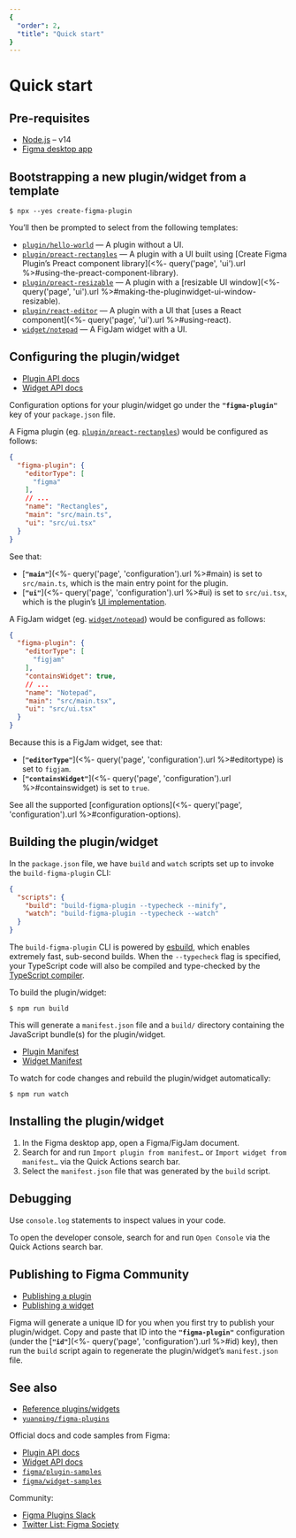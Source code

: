 ```yaml
---
{
  "order": 2,
  "title": "Quick start"
}
---
```


# Quick start

## Pre-requisites

- [Node.js](https://nodejs.org) – v14
- [Figma desktop app](https://figma.com/downloads/)

## Bootstrapping a new plugin/widget from a template

```
$ npx --yes create-figma-plugin
```

You’ll then be prompted to select from the following templates:

- [`plugin/hello-world`](https://github.com/yuanqing/create-figma-plugin/tree/main/packages/create-figma-plugin/templates/plugin/hello-world) — A plugin without a UI.
- [`plugin/preact-rectangles`](https://github.com/yuanqing/create-figma-plugin/tree/main/packages/create-figma-plugin/templates/plugin/preact-rectangles) — A plugin with a UI built using [Create Figma Plugin’s Preact component library](<%- query('page', 'ui').url %>#using-the-preact-component-library).
- [`plugin/preact-resizable`](https://github.com/yuanqing/create-figma-plugin/tree/main/packages/create-figma-plugin/templates/plugin/preact-resizable) — A plugin with a [resizable UI window](<%- query('page', 'ui').url %>#making-the-pluginwidget-ui-window-resizable).
- [`plugin/react-editor`](https://github.com/yuanqing/create-figma-plugin/tree/main/packages/create-figma-plugin/templates/plugin/react-editor) — A plugin with a UI that [uses a React component](<%- query('page', 'ui').url %>#using-react).
- [`widget/notepad`](https://github.com/yuanqing/create-figma-plugin/tree/main/packages/create-figma-plugin/templates/widget/notepad) — A FigJam widget with a UI.

## Configuring the plugin/widget

- [Plugin API docs](https://figma.com/plugin-docs/)
- [Widget API docs](https://figma.com/widget-docs/)

Configuration options for your plugin/widget go under the **`"figma-plugin"`** key of your `package.json` file.

A Figma plugin (eg. [`plugin/preact-rectangles`](https://github.com/yuanqing/create-figma-plugin/tree/main/packages/create-figma-plugin/templates/plugin/preact-rectangles)) would be configured as follows:

```json
{
  "figma-plugin": {
    "editorType": [
      "figma"
    ],
    // ...
    "name": "Rectangles",
    "main": "src/main.ts",
    "ui": "src/ui.tsx"
  }
}
```

See that:

- [**`"main"`**](<%- query('page', 'configuration').url %>#main) is set to `src/main.ts`, which is the main entry point for the plugin.
- [**`"ui"`**](<%- query('page', 'configuration').url %>#ui) is set to `src/ui.tsx`, which is the plugin’s [UI implementation](<%- query('page', 'ui').url %>).

A FigJam widget (eg. [`widget/notepad`](https://github.com/yuanqing/create-figma-plugin/tree/main/packages/create-figma-plugin/templates/widget/notepad)) would be configured as follows:

```json
{
  "figma-plugin": {
    "editorType": [
      "figjam"
    ],
    "containsWidget": true,
    // ...
    "name": "Notepad",
    "main": "src/main.tsx",
    "ui": "src/ui.tsx"
  }
}
```

Because this is a FigJam widget, see that:

- [**`"editorType"`**](<%- query('page', 'configuration').url %>#editortype) is set to `figjam`.
- [**`"containsWidget"`**](<%- query('page', 'configuration').url %>#containswidget) is set to `true`.

See all the supported [configuration options](<%- query('page', 'configuration').url %>#configuration-options).

## Building the plugin/widget

In the `package.json` file, we have `build` and `watch` scripts set up to invoke the `build-figma-plugin` CLI:

```json
{
  "scripts": {
    "build": "build-figma-plugin --typecheck --minify",
    "watch": "build-figma-plugin --typecheck --watch"
  }
}
```

The `build-figma-plugin` CLI is powered by [esbuild](https://esbuild.github.io), which enables extremely fast, sub-second builds. When the `--typecheck` flag is specified, your TypeScript code will also be compiled and type-checked by the [TypeScript compiler](https://www.typescriptlang.org/docs/handbook/compiler-options.html).

To build the plugin/widget:

```
$ npm run build
```

This will generate a `manifest.json` file and a `build/` directory containing the JavaScript bundle(s) for the plugin/widget.

- [Plugin Manifest](https://figma.com/plugin-docs/manifest/)
- [Widget Manifest](https://figma.com/widget-docs/widget-manifest/)

To watch for code changes and rebuild the plugin/widget automatically:

```
$ npm run watch
```

## Installing the plugin/widget

1. In the Figma desktop app, open a Figma/FigJam document.
2. Search for and run `Import plugin from manifest…` or `Import widget from manifest…` via the Quick Actions search bar.
3. Select the `manifest.json` file that was generated by the `build` script.

## Debugging

Use `console.log` statements to inspect values in your code.

To open the developer console, search for and run `Open Console` via the Quick Actions search bar.

## Publishing to Figma Community

- [Publishing a plugin](https://help.figma.com/hc/en-us/articles/360042293394-Publish-plugins-to-the-Figma-Community)
- [Publishing a widget](https://help.figma.com/hc/en-us/articles/4410337103639-Publish-widgets-to-the-Figma-Community)

Figma will generate a unique ID for you when you first try to publish your plugin/widget. Copy and paste that ID into the **`"figma-plugin"`** configuration (under the [**`"id"`**](<%- query('page', 'configuration').url %>#id) key), then run the `build` script again to regenerate the plugin/widget’s `manifest.json` file.

## See also

- [Reference plugins/widgets](<%- query('page', 'reference-plugins-and-widgets').url %>)
- [`yuanqing/figma-plugins`](https://github.com/yuanqing/figma-plugins#readme)

Official docs and code samples from Figma:

- [Plugin API docs](https://figma.com/plugin-docs/)
- [Widget API docs](https://figma.com/widget-docs/)
- [`figma/plugin-samples`](https://github.com/figma/plugin-samples#readme)
- [`figma/widget-samples`](https://github.com/figma/widget-samples#readme)

Community:

- [Figma Plugins Slack](https://figmaplugins.slack.com/join/shared_invite/zt-wxiou90z-uvQxCXD5eIOrP9fw2B0bPw)
- [Twitter List: Figma Society](https://twitter.com/i/lists/1426096037383581697)
